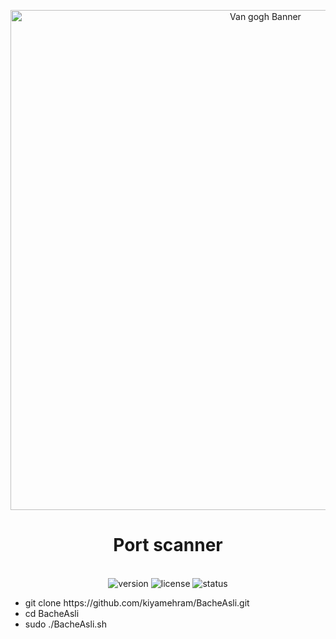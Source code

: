 
<p align="center">
<img src="https://upload.wikimedia.org/wikipedia/commons/thumb/5/5a/Van_Gogh_1881-04%2C_Etten_-_Sower_%28after_Millet%29_F_830_JH_1.jpg/270px-Van_Gogh_1881-04%2C_Etten_-_Sower_%28after_Millet%29_F_830_JH_1.jpg" alt="Van gogh Banner" width="800">
</p>

<h1 align="center"> Port scanner</h1>
<p align="center">
  <br>
  <img src="https://img.shields.io/badge/version-2.2.0-blue" alt="version">
  <img src="https://img.shields.io/badge/license-MIT-green" alt="license">
  <img src="https://img.shields.io/badge/status-active-brightgreen" alt="status">
</p>
<ul>
<li>git clone https://github.com/kiyamehram/BacheAsli.git</li>
<li>cd BacheAsli</li>
<li>sudo ./BacheAsli.sh</li>
</ul>

